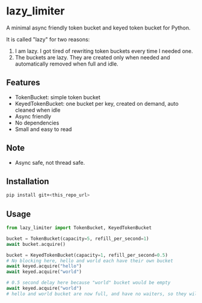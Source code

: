 # lazy_limiter

A minimal async friendly token bucket and keyed token bucket for Python.

It is called "lazy" for two reasons:

1. I am lazy. I got tired of rewriting token buckets every time I needed one.
2. The buckets are lazy. They are created only when needed and automatically removed when full and idle.

## Features

- TokenBucket: simple token bucket
- KeyedTokenBucket: one bucket per key, created on demand, auto cleaned when idle
- Async friendly
- No dependencies
- Small and easy to read

## Note
- Async safe, not thread safe.

## Installation

```bash
pip install git+<this_repo_url>
```

## Usage

```python
from lazy_limiter import TokenBucket, KeyedTokenBucket
```

```python
bucket = TokenBucket(capacity=5, refill_per_second=1)
await bucket.acquire()
```

```python
bucket = KeyedTokenBucket(capacity=1, refill_per_second=0.5)
# No blocking here, hello and world each have their own bucket
await keyed.acquire("hello")
await keyed.acquire("world")

# 0.5 second delay here because "world" bucket would be empty
await keyed.acquire("world")
# hello and world bucket are now full, and have no waiters, so they will be removed
```
